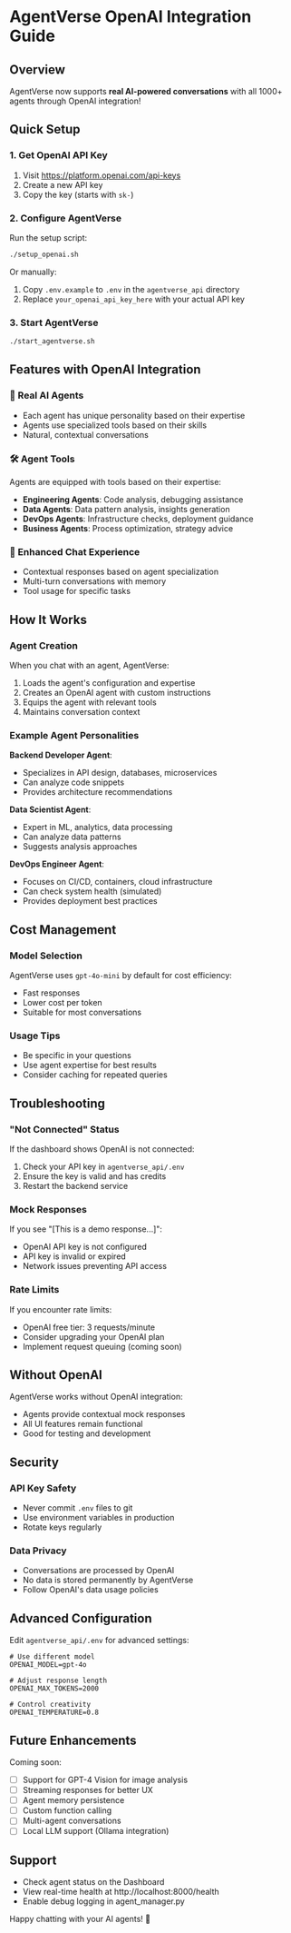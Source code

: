 # AgentVerse OpenAI Integration Guide

## Overview
AgentVerse now supports **real AI-powered conversations** with all 1000+ agents through OpenAI integration!

## Quick Setup

### 1. Get OpenAI API Key
1. Visit https://platform.openai.com/api-keys
2. Create a new API key
3. Copy the key (starts with `sk-`)

### 2. Configure AgentVerse
Run the setup script:
```bash
./setup_openai.sh
```

Or manually:
1. Copy `.env.example` to `.env` in the `agentverse_api` directory
2. Replace `your_openai_api_key_here` with your actual API key

### 3. Start AgentVerse
```bash
./start_agentverse.sh
```

## Features with OpenAI Integration

### 🤖 Real AI Agents
- Each agent has unique personality based on their expertise
- Agents use specialized tools based on their skills
- Natural, contextual conversations

### 🛠️ Agent Tools
Agents are equipped with tools based on their expertise:

- **Engineering Agents**: Code analysis, debugging assistance
- **Data Agents**: Data pattern analysis, insights generation
- **DevOps Agents**: Infrastructure checks, deployment guidance
- **Business Agents**: Process optimization, strategy advice

### 💬 Enhanced Chat Experience
- Contextual responses based on agent specialization
- Multi-turn conversations with memory
- Tool usage for specific tasks

## How It Works

### Agent Creation
When you chat with an agent, AgentVerse:
1. Loads the agent's configuration and expertise
2. Creates an OpenAI agent with custom instructions
3. Equips the agent with relevant tools
4. Maintains conversation context

### Example Agent Personalities

**Backend Developer Agent**:
- Specializes in API design, databases, microservices
- Can analyze code snippets
- Provides architecture recommendations

**Data Scientist Agent**:
- Expert in ML, analytics, data processing
- Can analyze data patterns
- Suggests analysis approaches

**DevOps Engineer Agent**:
- Focuses on CI/CD, containers, cloud infrastructure
- Can check system health (simulated)
- Provides deployment best practices

## Cost Management

### Model Selection
AgentVerse uses `gpt-4o-mini` by default for cost efficiency:
- Fast responses
- Lower cost per token
- Suitable for most conversations

### Usage Tips
- Be specific in your questions
- Use agent expertise for best results
- Consider caching for repeated queries

## Troubleshooting

### "Not Connected" Status
If the dashboard shows OpenAI is not connected:
1. Check your API key in `agentverse_api/.env`
2. Ensure the key is valid and has credits
3. Restart the backend service

### Mock Responses
If you see "[This is a demo response...]":
- OpenAI API key is not configured
- API key is invalid or expired
- Network issues preventing API access

### Rate Limits
If you encounter rate limits:
- OpenAI free tier: 3 requests/minute
- Consider upgrading your OpenAI plan
- Implement request queuing (coming soon)

## Without OpenAI

AgentVerse works without OpenAI integration:
- Agents provide contextual mock responses
- All UI features remain functional
- Good for testing and development

## Security

### API Key Safety
- Never commit `.env` files to git
- Use environment variables in production
- Rotate keys regularly

### Data Privacy
- Conversations are processed by OpenAI
- No data is stored permanently by AgentVerse
- Follow OpenAI's data usage policies

## Advanced Configuration

Edit `agentverse_api/.env` for advanced settings:

```env
# Use different model
OPENAI_MODEL=gpt-4o

# Adjust response length
OPENAI_MAX_TOKENS=2000

# Control creativity
OPENAI_TEMPERATURE=0.8
```

## Future Enhancements

Coming soon:
- [ ] Support for GPT-4 Vision for image analysis
- [ ] Streaming responses for better UX
- [ ] Agent memory persistence
- [ ] Custom function calling
- [ ] Multi-agent conversations
- [ ] Local LLM support (Ollama integration)

## Support

- Check agent status on the Dashboard
- View real-time health at http://localhost:8000/health
- Enable debug logging in agent_manager.py

Happy chatting with your AI agents! 🚀